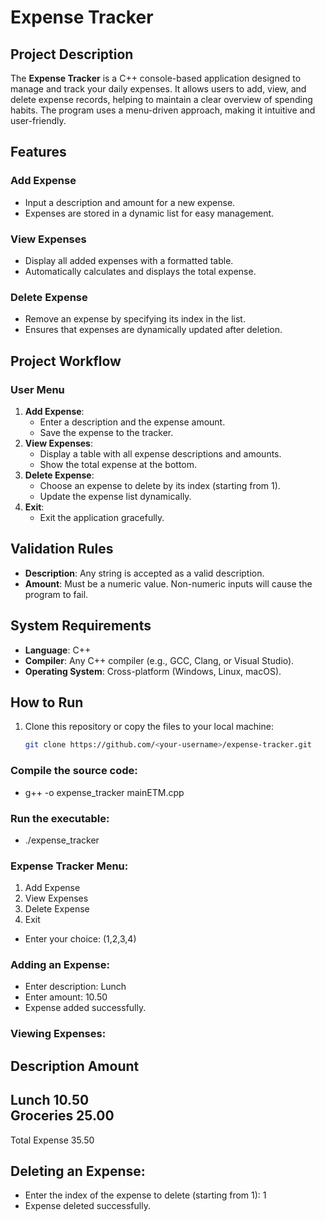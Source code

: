 # Expense Tracker

## Project Description
The **Expense Tracker** is a C++ console-based application designed to manage and track your daily expenses. It allows users to add, view, and delete expense records, helping to maintain a clear overview of spending habits. The program uses a menu-driven approach, making it intuitive and user-friendly.

## Features

### Add Expense
* Input a description and amount for a new expense.
* Expenses are stored in a dynamic list for easy management.

### View Expenses
* Display all added expenses with a formatted table.
* Automatically calculates and displays the total expense.

### Delete Expense
* Remove an expense by specifying its index in the list.
* Ensures that expenses are dynamically updated after deletion.

## Project Workflow

### User Menu
1. **Add Expense**:
   * Enter a description and the expense amount.
   * Save the expense to the tracker.
2. **View Expenses**:
   * Display a table with all expense descriptions and amounts.
   * Show the total expense at the bottom.
3. **Delete Expense**:
   * Choose an expense to delete by its index (starting from 1).
   * Update the expense list dynamically.
4. **Exit**:
   * Exit the application gracefully.

## Validation Rules
* **Description**: Any string is accepted as a valid description.
* **Amount**: Must be a numeric value. Non-numeric inputs will cause the program to fail.

## System Requirements
* **Language**: C++  
* **Compiler**: Any C++ compiler (e.g., GCC, Clang, or Visual Studio).  
* **Operating System**: Cross-platform (Windows, Linux, macOS).  

## How to Run
1. Clone this repository or copy the files to your local machine:
   ```bash
   git clone https://github.com/<your-username>/expense-tracker.git
### Compile the source code:
* g++ -o expense_tracker mainETM.cpp

### Run the executable:
* ./expense_tracker

### Expense Tracker Menu:
1. Add Expense
2. View Expenses
3. Delete Expense
4. Exit
* Enter your choice: (1,2,3,4)

### Adding an Expense:
* Enter description: Lunch
* Enter amount: 10.50
* Expense added successfully.

### Viewing Expenses:
Description          Amount    
-----------------------------------
Lunch                10.50     
Groceries            25.00     
-----------------------------------
Total Expense        35.50

## Deleting an Expense:
* Enter the index of the expense to delete (starting from 1): 1
* Expense deleted successfully.



